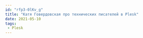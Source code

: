 ```yaml
---
id: "rfp3-0lKv_g"
title: "Катя Говердовская про технических писателей в Plesk"
date: 2021-05-10
tags:
 - Plesk
---
```

